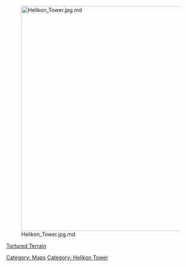 <figure>
<img src="Helikon_Tower.jpg.md" title="Helikon_Tower.jpg.md" width="600"
alt="Helikon_Tower.jpg.md" />
<figcaption aria-hidden="true">Helikon_Tower.jpg.md</figcaption>
</figure>

[Tortured Terrain](Tortured_Terrain "wikilink")  

[Category: Maps](Category:_Maps "wikilink") [Category: Helikon
Tower](Category:_Helikon_Tower "wikilink")
